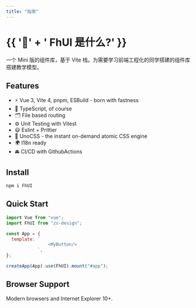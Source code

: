 ```yaml
---
title: "指南"
---
```


# {{  ':tada:' + ' FhUI 是什么?'  }}

一个 Mini 版的组件库，基于 Vite 栈。为需要学习前端工程化的同学搭建的组件库搭建教学模型。

## Features

- ⚡️ Vue 3, Vite 4, pnpm, ESBuild - born with fastness
- 🦾 TypeScript, of course
- 🗂 File based routing
- ⚙️ Unit Testing with Vitest
- 😃 Eslint + Prittier
- 🎨 UnoCSS - the instant on-demand atomic CSS engine
- 🌍 I18n ready
- 🚘 CI/CD with GithubActions

## Install

```bash
npm i FhUI
```

## Quick Start

```js
import Vue from "vue";
import FhUI from "zs-design";

const App = {
  template: `
                <MyButton/>
            `,
};

createApp(App).use(FhUI).mount("#app");
```

## Browser Support

Modern browsers and Internet Explorer 10+.
